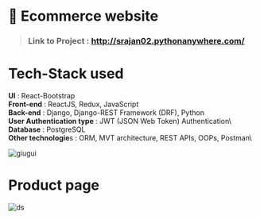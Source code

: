 # 🛒 Ecommerce website 

> ### **Link to Project** : http://srajan02.pythonanywhere.com/


# Tech-Stack used

**UI** : React-Bootstrap\
**Front-end** : ReactJS, Redux, JavaScript\
**Back-end** : Django, Django-REST Framework (DRF), Python\
**User Authentication type** : JWT (JSON Web Token) Authentication\ 
**Database** : PostgreSQL\
**Other technologie**s : ORM, MVT architecture, REST APIs, OOPs, Postman\



![giugui](https://user-images.githubusercontent.com/38787963/167311332-c29fd71e-1e49-4d01-9197-4d3e211a68d8.PNG)

# Product page

![ds](https://user-images.githubusercontent.com/38787963/167504901-ee937a95-2b89-48c2-8a11-0c79c141356a.PNG)


